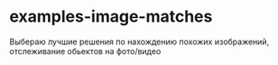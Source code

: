 # examples-image-matches
Выбераю лучшие решения по нахождению похожих изображений, отслеживание обьектов на фото/видео
